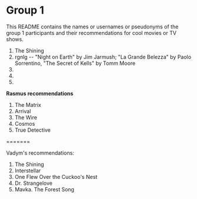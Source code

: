 # Group 1

This README contains the names or usernames or pseudonyms of the group 1 participants and their recommendations for cool movies or TV shows.


1. The Shining
2. rgnlg -- "Night on Earth" by Jim Jarmush; "La Grande Belezza" by Paolo Sorrentino, "The Secret of Kells" by Tomm Moore
3.  
4.  
5.  

**Rasmus recommendations**

1. The Matrix
2. Arrival
3. The Wire
4. Cosmos
5. True Detective

=======

Vadym's recommendations:

1. The Shining
2. Interstellar
3. One Flew Over the Cuckoo's Nest
4. Dr. Strangelove
5. Mavka. The Forest Song
 

